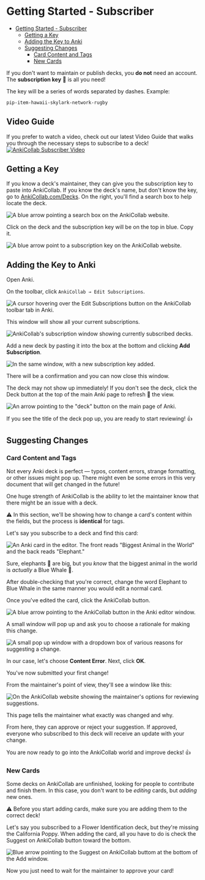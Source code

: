 # Getting Started - Subscriber

- [Getting Started - Subscriber](#getting-started---subscriber)
  - [Getting a Key](#getting-a-key)
  - [Adding the Key to Anki](#adding-the-key-to-anki)
  - [Suggesting Changes](#suggesting-changes)
    - [Card Content and Tags](#card-content-and-tags)
    - [New Cards](#new-cards)

If you don't want to maintain or publish decks, you **do not** need an account. The **subscription key** 🔑 is all you need!

The key will be a series of words separated by dashes. Example:

```txt
pip-item-hawaii-skylark-network-rugby
```

## Video Guide

If you prefer to watch a video, check out our latest Video Guide that walks you through the necessary steps to subscribe to a deck!
[![AnkiCollab Subscriber Video](https://img.youtube.com/vi/-INzy3mF06I/0.jpg)](https://www.youtube.com/watch?v=-INzy3mF06I)

## Getting a Key

If you know a deck's maintainer, they can give you the subscription key to paste into AnkiCollab.
If you know the deck's name, but don't know the key, go to [AnkiCollab.com/Decks](https://www.ankicollab.com/decks).
On the right, you'll find a search box to help locate the deck.

![A blue arrow pointing a search box on the AnkiCollab website.](https://i.imgur.com/RJnAdEU.png)

Click on the deck and the subscription key will be on the top in blue. Copy it.

![A blue arrow point to a subscription key on the AnkiCollab website.](https://i.imgur.com/wx50dDa.png)

## Adding the Key to Anki

Open Anki.

On the toolbar, click `AnkiCollab → Edit Subscriptions`.

![A cursor hovering over the Edit Subscriptions button on the AnkiCollab toolbar tab in Anki.](https://i.imgur.com/vC4fI5n.png)

This window will show all your current subscriptions.

![AnkiCollab's subscription window showing currently subscribed decks.](https://i.imgur.com/srz5ENz.png)

Add a new deck by pasting it into the box at the bottom and clicking **Add Subscription**.

![In the same window, with a new subscription key added.](https://i.imgur.com/gpBov9f.png)

There will be a confirmation and you can now close this window.

The deck may not show up immediately! If you don't see the deck, click the Deck button at the top of the main Anki page to refresh 🔄 the view.

![An arrow pointing to the "deck" button on the main page of Anki.](https://i.imgur.com/c5S0VrZ.png)

If you see the title of the deck pop up, you are ready to start reviewing! 👍

## Suggesting Changes

### Card Content and Tags

Not every Anki deck is perfect — typos, content errors, strange formatting, or other issues might pop up. There might even be some errors in this very document that will get changed in the future!

One huge strength of AnkiCollab is the ability to let the maintainer know that there might be an issue with a deck.

⚠ In this section, we'll be showing how to change a card's content within the fields, but the process is **identical** for tags.

Let's say you subscribe to a deck and find this card:

![An Anki card in the editor. The front reads "Biggest Animal in the World" and the back reads "Elephant."](https://i.imgur.com/wbKuRPj.png)

Sure, elephants 🐘 are big, but you *know* that the biggest animal in the world is *actually* a Blue Whale 🐳.

After double-checking that you're correct, change the word Elephant to Blue Whale in the same manner you would edit a normal card.

Once you've edited the card, click the AnkiCollab button.

![A blue arrow pointing to the AnkiCollab button in the Anki editor window.](https://i.imgur.com/dE9uEOW.png)

A small window will pop up and ask you to choose a rationale for making this change.

![A small pop up window with a dropdown box of various reasons for suggesting a change.](https://i.imgur.com/OhLwRH4.png)

In our case, let's choose **Content Error**. Next, click **OK**.

You've now submitted your first change!

From the maintainer's point of view, they'll see a window like this:

![On the AnkiCollab website showing the maintainer's options for reviewing suggestions.](https://i.imgur.com/aZBo31A.png)

This page tells the maintainer what exactly was changed and why.

From here, they can approve or reject your suggestion. If approved, everyone who subscribed to this deck will receive an update with your change.

You are now ready to go into the AnkiCollab world and improve decks! 👍

### New Cards

Some decks on AnkiCollab are unfinished, looking for people to contribute and finish them. In this case, you don't want to be *editing* cards, but *adding* new ones.

⚠️ Before you start adding cards, make sure you are adding them to the correct deck!

Let's say you subscribed to a Flower Identification deck, but they're missing the California Poppy. When adding the card, all you have to do is check the Suggest on AnkiCollab button toward the bottom.

![Blue arrow pointing to the Suggest on AnkiCollab buttom at the bottom of the Add window.](https://i.imgur.com/HvJM2Fn.png)

Now you just need to wait for the maintainer to approve your card!
